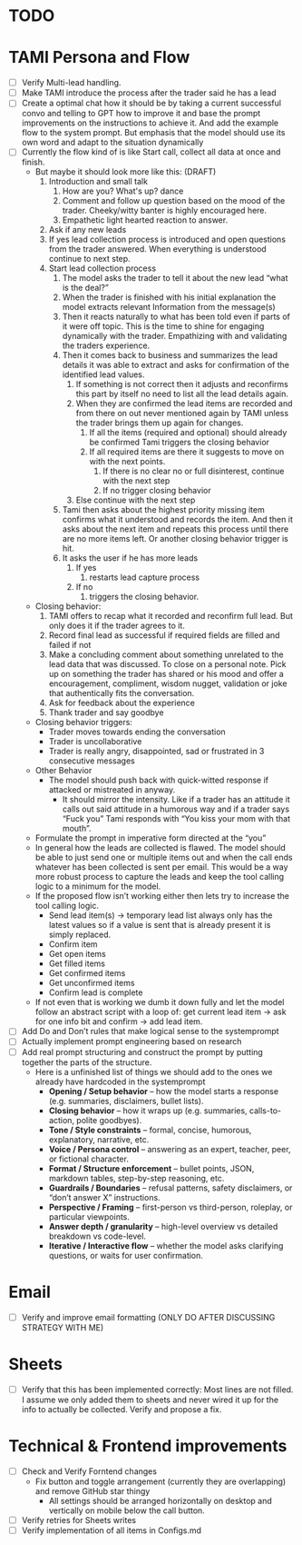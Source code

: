 # TODO

# TAMI Persona and Flow

- [ ]  Verify Multi-lead handling.
- [ ]  Make TAMI introduce the process after the trader said he has a lead
- [ ]  Create a optimal chat how it should be by taking a current successful convo and telling to GPT how to improve it and base the prompt improvements on the instructions to achieve it. And add the example flow to the system prompt. But emphasis that the model should use its own word and adapt to the situation dynamically
- [ ]  Currently the flow kind of is like Start call, collect all data at once and finish.
    - But maybe it should look more like this: (DRAFT)
        1. Introduction and small talk
            1. How are you? What's up? dance
            2. Comment and follow up question based on the mood of the trader. Cheeky/witty banter is highly encouraged here.
            3. Empathetic light hearted reaction to answer. 
        2. Ask if any new leads
        3. If yes lead collection process is introduced and open questions from the trader answered. When everything is understood continue to next step.
        4. Start lead collection process
            1. The model asks the trader to tell it about the new lead “what is the deal?”
            2. When the trader is finished with his initial explanation the model extracts relevant Information from the message(s) 
            3. Then it reacts naturally to what has been told even if parts of it were off topic. This is the time to shine for engaging dynamically with the trader. Empathizing with and validating the traders experience.
            4. Then it comes back to business and summarizes the lead details it was able to extract and asks for confirmation of the identified lead values.
                1. If something is not correct then it adjusts and reconfirms this part by itself no need to list all the lead details again.
                2. When they are confirmed the lead items are recorded and from there on out never mentioned again by TAMI unless the trader brings them up again for changes.
                    1. If all the items (required and optional) should already be confirmed Tami triggers the closing behavior
                    2. If all required items are there it suggests to move on with the next points.
                        1. If there is no clear no or full disinterest, continue with the next step
                        2. If no trigger closing behavior
                3. Else continue with the next step
            5. Tami then asks about the highest priority missing item confirms what it understood and records the item. And then it asks about the next item and repeats this process until there are no more items left. Or another closing behavior trigger is hit. 
            6. It asks the user if he has more leads 
                1. If yes
                    1. restarts lead capture process
                2. If no 
                    1. triggers the closing behavior.
    - Closing behavior:
        1. TAMI offers to recap what it recorded and reconfirm full lead. But only does it if the trader agrees to it.
        2. Record final lead as successful if required fields are filled and failed if not
        3. Make a concluding comment about something unrelated to the lead data that was discussed. To close on a personal note. Pick up on something the trader has shared or his mood and offer a encouragement, compliment, wisdom nugget, validation or joke that authentically fits the conversation.
        4. Ask for feedback about the experience
        5.  Thank trader and say goodbye
    - Closing behavior triggers:
        - Trader moves towards ending the conversation
        - Trader is uncollaborative
        - Trader is really angry, disappointed, sad or frustrated in 3 consecutive messages
    - Other Behavior
        - The model should push back with quick-witted response if attacked or mistreated in anyway.
            - It should mirror the intensity. Like if a trader has an attitude it calls out said attitude in a humorous way and if a trader says “Fuck you” Tami responds with “You kiss your mom with that mouth”.
    - Formulate the prompt in imperative form directed at the “you”
    - In general how the leads are collected is flawed. The model should be able to just send one or multiple items out and when the call ends whatever has been collected is sent per email. This would be a way more robust process to capture the leads and keep the tool calling logic to a minimum for the model.
    - If the proposed flow isn’t working either then lets try to increase the tool calling logic.
        - Send lead item(s) → temporary lead list always only has the latest values so if a value is sent that is already present it is simply replaced.
        - Confirm item
        - Get open items
        - Get filled items
        - Get confirmed items
        - Get unconfirmed items
        - Confirm lead is complete
    - If not even that is working we dumb it down fully and let the model follow an abstract script with a loop of: get current lead item → ask for one info bit and confirm → add lead item.
- [ ]  Add Do and Don’t rules that make logical sense to the systemprompt
- [ ]  Actually implement prompt engineering based on research
- [ ]  Add real prompt structuring and construct the prompt by putting together the parts of the structure.
    - Here is a unfinished list of things we should add to the ones we already have hardcoded in the systemprompt
        - **Opening / Setup behavior** – how the model starts a response (e.g. summaries, disclaimers, bullet lists).
        - **Closing behavior** – how it wraps up (e.g. summaries, calls-to-action, polite goodbyes).
        - **Tone / Style constraints** – formal, concise, humorous, explanatory, narrative, etc.
        - **Voice / Persona control** – answering as an expert, teacher, peer, or fictional character.
        - **Format / Structure enforcement** – bullet points, JSON, markdown tables, step-by-step reasoning, etc.
        - **Guardrails / Boundaries** – refusal patterns, safety disclaimers, or “don’t answer X” instructions.
        - **Perspective / Framing** – first-person vs third-person, roleplay, or particular viewpoints.
        - **Answer depth / granularity** – high-level overview vs detailed breakdown vs code-level.
        - **Iterative / Interactive flow** – whether the model asks clarifying questions, or waits for user confirmation.

# Email

- [ ]  Verify and improve email formatting (ONLY DO AFTER DISCUSSING STRATEGY WITH ME)

# Sheets

- [ ]  Verify that this has been implemented correctly: Most lines are not filled. I assume we only added them to sheets and never wired it up for the info to actually be collected. Verify and propose a fix.

# Technical & Frontend improvements

- [ ]  Check and Verify Forntend changes
    - Fix button and toggle arrangement (currently they are overlapping) and remove GitHub star thingy
        - All settings should be arranged horizontally on desktop and vertically on mobile below the call button.
- [ ]  Verify retries for Sheets writes
- [ ]  Verify implementation of all items in Configs.md